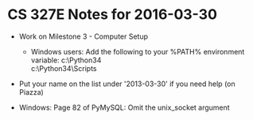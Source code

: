 # CS 327E Notes for 2016-03-30

 - Work on Milestone 3 - Computer Setup
   - Windows users: Add the following to your %PATH% environment variable:
     c:\Python34\
     c:\Python34\Scripts

 - Put your name on the list under '2013-03-30' if you need help (on Piazza)

 - Windows: Page 82 of PyMySQL: Omit the unix_socket argument


